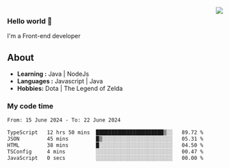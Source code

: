 <img align='right' src="https://github-readme-stats.vercel.app/api?username=jumodada&show_icons=true&theme=vue">

### Hello world 👋

I'm a Front-end developer 
    
## About
-  **Learning :** Java | NodeJs
-  **Languages :** Javascript | Java
-  **Hobbies:** Dota | The Legend of Zelda

### My code time

<!--START_SECTION:waka-->

```txt
From: 15 June 2024 - To: 22 June 2024

TypeScript   12 hrs 50 mins  ██████████████████████▒░░   89.72 %
JSON         45 mins         █▒░░░░░░░░░░░░░░░░░░░░░░░   05.31 %
HTML         38 mins         █░░░░░░░░░░░░░░░░░░░░░░░░   04.50 %
TSConfig     4 mins          ░░░░░░░░░░░░░░░░░░░░░░░░░   00.47 %
JavaScript   0 secs          ░░░░░░░░░░░░░░░░░░░░░░░░░   00.00 %
```

<!--END_SECTION:waka-->
